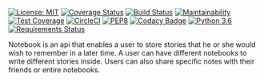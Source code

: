 [![License: MIT](https://img.shields.io/badge/License-MIT-yellow.svg)](https://opensource.org/licenses/MIT) [![Coverage Status](https://coveralls.io/repos/github/Etomovich/TheNotebook/badge.svg?branch=develop)](https://coveralls.io/github/Etomovich/TheNotebook?branch=develop)  [![Build Status](https://travis-ci.org/Etomovich/TheNotebook.svg?branch=develop)](https://travis-ci.org/Etomovich/TheNotebook.svg?branch=develop) [![Maintainability](https://api.codeclimate.com/v1/badges/1e9b6bb1746a746e052f/maintainability)](https://codeclimate.com/github/Etomovich/TheNotebook/maintainability) [![Test Coverage](https://api.codeclimate.com/v1/badges/1e9b6bb1746a746e052f/test_coverage)](https://codeclimate.com/github/Etomovich/TheNotebook/test_coverage) [![CircleCI](https://circleci.com/gh/Etomovich/TheNotebook.svg?style=svg)](https://circleci.com/gh/Etomovich/TheNotebook) [![PEP8](https://img.shields.io/badge/code%20style-pep8-orange.svg)](https://www.python.org/dev/peps/pep-0008/) [![Codacy Badge](https://api.codacy.com/project/badge/Grade/298dd56555814bd1ad3b0eab7231d88e)](https://www.codacy.com/app/Etomovich/TheNotebook?utm_source=github.com&amp;utm_medium=referral&amp;utm_content=Etomovich/TheNotebook&amp;utm_campaign=Badge_Grade) [![Python 3.6](https://img.shields.io/badge/python-3.6-blue.svg)](https://www.python.org/downloads/release/python-360/) [![Requirements Status](https://requires.io/github/Etomovich/TheNotebook/requirements.svg?branch=develop)](https://requires.io/github/Etomovich/TheNotebook/requirements/?branch=develop)

Notebook is an api that enables a user to store stories that he or she would wish to remember in a later time. A user can have different notebooks to write different stories inside. Users can also share specific notes with their friends or entire notebooks.
